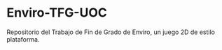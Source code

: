 # Enviro-TFG-UOC
Repositorio del Trabajo de Fin de Grado de Enviro, un juego 2D de estilo plataforma. 


